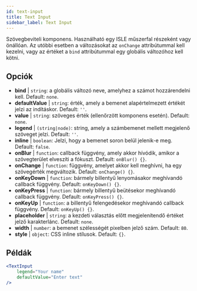 ```yaml
---
id: text-input
title: Text Input
sidebar_label: Text Input
---
```


Szövegbeviteli komponens. Használható egy ISLE műszerfal részeként vagy önállóan. Az utóbbi esetben a változásokat az `onChange` attribútummal kell kezelni, vagy az értéket a `bind` attribútummal egy globális változóhoz kell kötni.

## Opciók

* __bind__ | `string`: a globális változó neve, amelyhez a számot hozzárendelni kell. Default: `none`.
* __defaultValue__ | `string`: érték, amely a bemenet alapértelmezett értékét jelzi az indításkor. Default: `''`.
* __value__ | `string`: szöveges érték (ellenőrzött komponens esetén). Default: `none`.
* __legend__ | `(string|node)`: string, amely a számbemenet mellett megjelenő szöveget jelzi. Default: `''`.
* __inline__ | `boolean`: Jelzi, hogy a bemenet soron belül jelenik-e meg. Default: `false`.
* __onBlur__ | `function`: callback függvény, amely akkor hívódik, amikor a szövegterület elveszíti a fókuszt. Default: `onBlur() {}`.
* __onChange__ | `function`: függvény, amelyet akkor kell meghívni, ha egy szövegérték megváltozik. Default: `onChange() {}`.
* __onKeyDown__ | `function`: bármely billentyű lenyomásakor meghívandó callback függvény. Default: `onKeyDown() {}`.
* __onKeyPress__ | `function`: bármely billentyű beütésekor meghívandó callback függvény. Default: `onKeyPress() {}`.
* __onKeyUp__ | `function`: a billentyű felengedésekor meghívandó callback függvény. Default: `onKeyUp() {}`.
* __placeholder__ | `string`: a kezdeti választás előtt megjelenítendő értéket jelző karakterlánc. Default: `none`.
* __width__ | `number`: a bemenet szélességét pixelben jelző szám. Default: `80`.
* __style__ | `object`: CSS inline stílusok. Default: `{}`.


## Példák

```jsx live
<TextInput
    legend="Your name"
    defaultValue="Enter text"
/>
```

